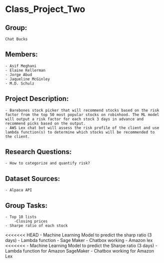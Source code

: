 # Class_Project_Two
## Group: 
    Chat Bucks
## Members:
    - Asif Meghani 
    - Elaine Kellerman
    - Jorge Abud
    - Jaqueline McGinley
    - M.D. Schulz
## Project Description:
    - Barebones stock picker that will recommend stocks based on the risk factor from the top 50 most popular stocks on robinhood. The ML model will output a risk factor for each stock 3 days in advance and recommend picks based on the output.
    - AWS Lex chat bot will assess the risk profile of the client and use lambda function(s) to determine which stocks will be recommended to the client.
## Research Questions:
    - How to categorize and quantify risk?
## Dataset Sources:
    - Alpaca API
## Group Tasks:
    - Top 10 lists 
	    -Closing prices
    - Sharpe ratio of each stock
<<<<<<< HEAD
    - Machine Learning Model to predict the sharp ratio (3 days)
    - Lambda function - Sage Maker
    - Chatbox working - Amazon lex
<<<<<<<
    - Machine Learning Model to predict the Sharpe ratio (3 days)
    - Lambda function for Amazon SageMaker
    - Chatbox working for Amazon Lex


